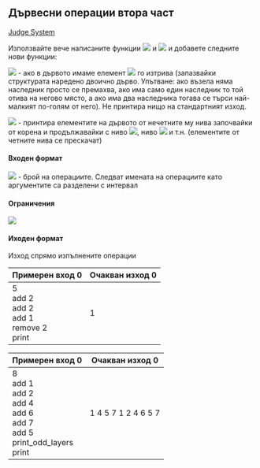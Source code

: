 ## Дървесни операции втора част

[Judge System](https://www.hackerrank.com/contests/sda-exam-27-01-19-/challenges/challenge-1796)

Използвайте вече написаните функции <img src="https://latex.codecogs.com/svg.latex?\Large&space;add"> и <img src="https://latex.codecogs.com/svg.latex?\Large&space;print"> и добавете следните нови функции:

<img src="https://latex.codecogs.com/svg.latex?\Large&space;void{\;}remove(int{\;}X)"> - ако в дървото имаме елемент <img src="https://latex.codecogs.com/svg.latex?\Large&space;X"> го изтрива (запазвайки структурата наредено двоично дърво. Упътване: ако възела няма наследник просто се премахва, ако има само един наследник то той отива на негово място, а ако има два наследника тогава се търси най-малкият по-голям от него). Не принтира нищо на стандартният изход.

<img src="https://latex.codecogs.com/svg.latex?\Large&space;void{\;}print_odd_layers()"> - принтира елементите на дървото от нечетните му нива започвайки от корена и продължавайки с ниво <img src="https://latex.codecogs.com/svg.latex?\Large&space;3">, ниво <img src="https://latex.codecogs.com/svg.latex?\Large&space;5"> и т.н. (елементите от четните нива се прескачат)

#### Входен формат

<img src="https://latex.codecogs.com/svg.latex?\Large&space;N"> - брой на операциите. Следват имената на операциите като аргументите са разделени с интервал

#### Ограничения

<img src="https://latex.codecogs.com/svg.latex?\Large&space;1<N<2.10^5">

#### Иходен формат

Изход спрямо изпълнените операции

Примерен вход 0|Очакван изход 0
-|-
5<br>add 2<br>add 2<br>add 1<br>remove 2<br>print|1 

Примерен вход 0|Очакван изход 0
-|-
8<br>add 1<br>add 2<br>add 4<br>add 6<br>add 7<br>add 5<br>print_odd_layers<br>print|1 4 5 7 1 2 4 6 5 7
